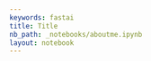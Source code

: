 ```yaml
---
keywords: fastai
title: Title
nb_path: _notebooks/aboutme.ipynb
layout: notebook
---
```


<!--
#################################################
### THIS FILE WAS AUTOGENERATED! DO NOT EDIT! ###
#################################################
# file to edit: _notebooks/aboutme.ipynb
-->

<div class="container" id="notebook-container">
        
</div>
 

